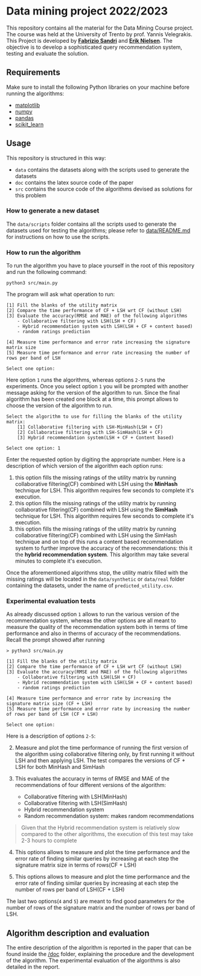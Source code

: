 # Data mining project 2022/2023

This repository contains all the material for the Data Mining Course project.
The course was held at the University of Trento by prof. Yannis Velegrakis. This
Project is developed by **[Fabrizio Sandri](https://github.com/FabrizioSandri)**
and **[Erik Nielsen](https://github.com/NielsenErik)**. The objective is to
develop a sophisticated query recommendation system, testing and evaluate the
solution.

## Requirements
Make sure to install the following Python libraries on your machine before
running the algorithms:
* [matplotlib](https://pypi.org/project/matplotlib/)
* [numpy](https://pypi.org/project/numpy/)
* [pandas](https://pypi.org/project/pandas/)
* [scikit_learn](https://pypi.org/project/scikit-learn/)

## Usage

This repository is structured in this way:
* `data` contains the datasets along with the scripts used to generate the
  datasets
* `doc` contains the latex source code of the paper
* `src` contains the source code of the algorithms devised as solutions for this
  problem

### How to generate a new dataset
The `data/scripts` folder contains all the scripts used to generate the datasets
used for testing the algorithms; please refer to
[data/README.md](data/README.md) for instructions on how to use the scripts.

### How to run the algorithm

To run the algorithm you have to place yourself in the root of this repository
and run the following command:
```shell
python3 src/main.py
```

The program will ask what operation to run:
```
[1] Fill the blanks of the utility matrix 
[2] Compare the time performance of CF + LSH wrt CF (without LSH)
[3] Evaluate the accuracy(RMSE and MAE) of the following algorithms
	- Collaborative filtering with LSH(LSH + CF)
	- Hybrid recommendation system with LSH(LSH + CF + content based)
	- random ratings prediction

[4] Measure time performance and error rate increasing the signature matrix size
[5] Measure time performance and error rate increasing the number of rows per band of LSH

Select one option:
```
Here option `1` runs the algorithms, whereas options `2-5` runs the experiments.
Once you select option `1` you will be prompted with another message asking for
the version of the algorithm to run. Since the final algorithm has been created
one block at a time, this prompt allows to choose the version of the algorithm
to run.

```
Select the algorithm to use for filling the blanks of the utility matrix: 
	[1] Collaborative filtering with LSH-MinHash(LSH + CF) 
	[2] Collaborative filtering with LSH-SimHash(LSH + CF) 
	[3] Hybrid recommendation system(LSH + CF + Content based)

Select one option: 1
```
Enter the requested option by digiting the appropriate number. Here is a
description of which version of the algorithm each option runs:
1. this option fills the missing ratings of the utility matrix by running
   collaborative filtering(CF) combined with LSH using the **MinHash** technique
   for LSH. This algorithm requires few seconds to complete it's execution.
2. this option fills the missing ratings of the utility matrix by running
   collaborative filtering(CF) combined with LSH using the **SimHash** technique
   for LSH. This algorithm requires few seconds to complete it's execution.
3. this option fills the missing ratings of the utility matrix by running
   collaborative filtering(CF) combined with LSH using the SimHash technique and
   on top of this runs a content based recommendation system to further improve
   the accuracy of the recommendations: this it the **hybrid recommendation
   system**. This algorithm may take several minutes to complete it's execution.
   
   
Once the aforementioned algorithms stop, the utility matrix filled with the
missing ratings will be located in the `data/synthetic` or `data/real` folder
containing the datasets, under the name of `predicted_utility.csv`.


### Experimental evaluation tests

As already discussed option `1` allows to run the various version of the
recommendation system, whereas the other options are all meant to measure the
quality of the recommendation system both in terms of time performance and also
in therms of accuracy of the recommendations. Recall the prompt showed after
running 
```
> python3 src/main.py

[1] Fill the blanks of the utility matrix 
[2] Compare the time performance of CF + LSH wrt CF (without LSH)
[3] Evaluate the accuracy(RMSE and MAE) of the following algorithms
	- Collaborative filtering with LSH(LSH + CF)
	- Hybrid recommendation system with LSH(LSH + CF + content based)
	- random ratings prediction

[4] Measure time performance and error rate by increasing the signature matrix size (CF + LSH)
[5] Measure time performance and error rate by increasing the number of rows per band of LSH (CF + LSH)

Select one option:
```

Here is a description of options `2-5`:

2. Measure and plot the time performance of running the first version of the
   algorithm using collaborative filtering only, by first running it without LSH
   and then applying LSH. The test compares the versions of CF + LSH for both
   MinHash and SimHash 

3. This evaluates the accuracy in terms of RMSE and MAE of the recommendations
   of four different versions of the algorithm:
   * Collaborative filtering with LSH(MinHash)
   * Collaborative filtering with LSH(SimHash)
   * Hybrid recommendation system
   * Random recommendation system: makes random recommendations

> Given that the Hybrid recommendation system is relatively slow compared to the
> other algorithms, the execution of this test may take 2-3 hours to complete

4. This options allows to measure and plot the time performance and the error
   rate of finding similar queries by increasing at each step the signature
   matrix size in terms of rows(CF + LSH)

5. This options allows to measure and plot the time performance and the error
   rate of finding similar queries by increasing at each step the number of rows
   per band of LSH(CF + LSH)

The last two options(`4` and `5`) are meant to find good parameters for the
number of rows of the signature matrix and the number of rows per band of LSH.

## Algorithm description and evaluation
The entire description of the algorithm is reported in the paper that can be
found inside the [/doc](/doc) folder, explaining the procedure and the
development of the algorithm. The experimental evaluation of the algorithms is
also detailed in the report. 
